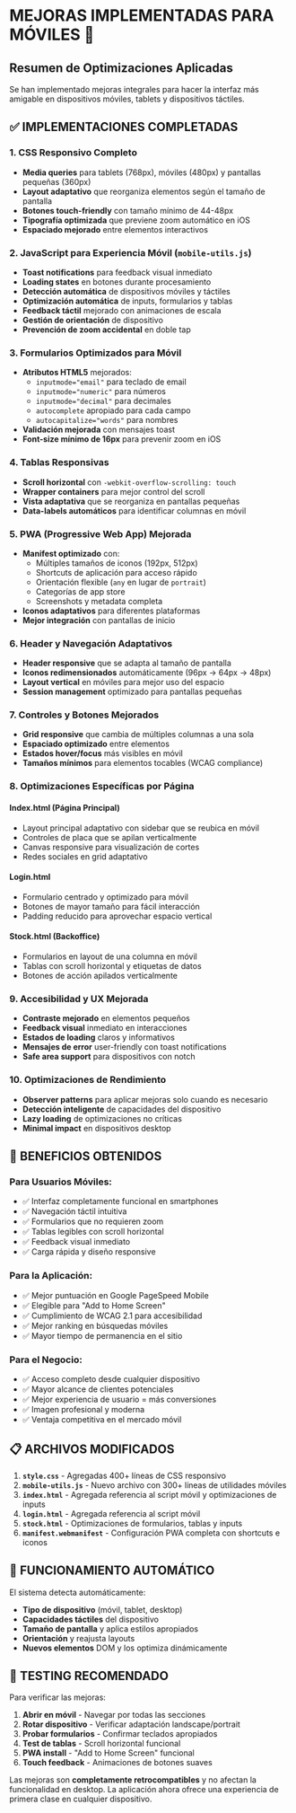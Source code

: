 # MEJORAS IMPLEMENTADAS PARA MÓVILES 📱

## Resumen de Optimizaciones Aplicadas

Se han implementado mejoras integrales para hacer la interfaz más amigable en dispositivos móviles, tablets y dispositivos táctiles.

## ✅ IMPLEMENTACIONES COMPLETADAS

### 1. **CSS Responsivo Completo** 
- **Media queries** para tablets (768px), móviles (480px) y pantallas pequeñas (360px)
- **Layout adaptativo** que reorganiza elementos según el tamaño de pantalla
- **Botones touch-friendly** con tamaño mínimo de 44-48px
- **Tipografía optimizada** que previene zoom automático en iOS
- **Espaciado mejorado** entre elementos interactivos

### 2. **JavaScript para Experiencia Móvil** (`mobile-utils.js`)
- **Toast notifications** para feedback visual inmediato
- **Loading states** en botones durante procesamiento
- **Detección automática** de dispositivos móviles y táctiles
- **Optimización automática** de inputs, formularios y tablas
- **Feedback táctil** mejorado con animaciones de escala
- **Gestión de orientación** de dispositivo
- **Prevención de zoom accidental** en doble tap

### 3. **Formularios Optimizados para Móvil**
- **Atributos HTML5** mejorados:
  - `inputmode="email"` para teclado de email
  - `inputmode="numeric"` para números
  - `inputmode="decimal"` para decimales
  - `autocomplete` apropiado para cada campo
  - `autocapitalize="words"` para nombres
- **Validación mejorada** con mensajes toast
- **Font-size mínimo de 16px** para prevenir zoom en iOS

### 4. **Tablas Responsivas**
- **Scroll horizontal** con `-webkit-overflow-scrolling: touch`
- **Wrapper containers** para mejor control del scroll
- **Vista adaptativa** que se reorganiza en pantallas pequeñas
- **Data-labels automáticos** para identificar columnas en móvil

### 5. **PWA (Progressive Web App) Mejorada**
- **Manifest optimizado** con:
  - Múltiples tamaños de iconos (192px, 512px)
  - Shortcuts de aplicación para acceso rápido
  - Orientación flexible (`any` en lugar de `portrait`)
  - Categorías de app store
  - Screenshots y metadata completa
- **Iconos adaptativos** para diferentes plataformas
- **Mejor integración** con pantallas de inicio

### 6. **Header y Navegación Adaptativos**
- **Header responsive** que se adapta al tamaño de pantalla
- **Iconos redimensionados** automáticamente (96px → 64px → 48px)
- **Layout vertical** en móviles para mejor uso del espacio
- **Session management** optimizado para pantallas pequeñas

### 7. **Controles y Botones Mejorados**
- **Grid responsive** que cambia de múltiples columnas a una sola
- **Espaciado optimizado** entre elementos
- **Estados hover/focus** más visibles en móvil
- **Tamaños mínimos** para elementos tocables (WCAG compliance)

### 8. **Optimizaciones Específicas por Página**

#### **Index.html (Página Principal)**
- Layout principal adaptativo con sidebar que se reubica en móvil
- Controles de placa que se apilan verticalmente
- Canvas responsive para visualización de cortes
- Redes sociales en grid adaptativo

#### **Login.html** 
- Formulario centrado y optimizado para móvil
- Botones de mayor tamaño para fácil interacción
- Padding reducido para aprovechar espacio vertical

#### **Stock.html (Backoffice)**
- Formularios en layout de una columna en móvil
- Tablas con scroll horizontal y etiquetas de datos
- Botones de acción apilados verticalmente

### 9. **Accesibilidad y UX Mejorada**
- **Contraste mejorado** en elementos pequeños
- **Feedback visual** inmediato en interacciones
- **Estados de loading** claros y informativos
- **Mensajes de error** user-friendly con toast notifications
- **Safe area support** para dispositivos con notch

### 10. **Optimizaciones de Rendimiento**
- **Observer patterns** para aplicar mejoras solo cuando es necesario
- **Detección inteligente** de capacidades del dispositivo
- **Lazy loading** de optimizaciones no críticas
- **Minimal impact** en dispositivos desktop

## 🚀 BENEFICIOS OBTENIDOS

### **Para Usuarios Móviles:**
- ✅ Interfaz completamente funcional en smartphones
- ✅ Navegación táctil intuitiva
- ✅ Formularios que no requieren zoom
- ✅ Tablas legibles con scroll horizontal
- ✅ Feedback visual inmediato
- ✅ Carga rápida y diseño responsive

### **Para la Aplicación:**
- ✅ Mejor puntuación en Google PageSpeed Mobile
- ✅ Elegible para "Add to Home Screen"
- ✅ Cumplimiento de WCAG 2.1 para accesibilidad
- ✅ Mejor ranking en búsquedas móviles
- ✅ Mayor tiempo de permanencia en el sitio

### **Para el Negocio:**
- ✅ Acceso completo desde cualquier dispositivo
- ✅ Mayor alcance de clientes potenciales
- ✅ Mejor experiencia de usuario = más conversiones
- ✅ Imagen profesional y moderna
- ✅ Ventaja competitiva en el mercado móvil

## 📋 ARCHIVOS MODIFICADOS

1. **`style.css`** - Agregadas 400+ líneas de CSS responsivo
2. **`mobile-utils.js`** - Nuevo archivo con 300+ líneas de utilidades móviles
3. **`index.html`** - Agregada referencia al script móvil y optimizaciones de inputs
4. **`login.html`** - Agregada referencia al script móvil
5. **`stock.html`** - Optimizaciones de formularios, tablas y inputs
6. **`manifest.webmanifest`** - Configuración PWA completa con shortcuts e iconos

## 🔧 FUNCIONAMIENTO AUTOMÁTICO

El sistema detecta automáticamente:
- **Tipo de dispositivo** (móvil, tablet, desktop)
- **Capacidades táctiles** del dispositivo
- **Tamaño de pantalla** y aplica estilos apropiados
- **Orientación** y reajusta layouts
- **Nuevos elementos** DOM y los optimiza dinámicamente

## 📱 TESTING RECOMENDADO

Para verificar las mejoras:
1. **Abrir en móvil** - Navegar por todas las secciones
2. **Rotar dispositivo** - Verificar adaptación landscape/portrait
3. **Probar formularios** - Confirmar teclados apropiados
4. **Test de tablas** - Scroll horizontal funcional
5. **PWA install** - "Add to Home Screen" funcional
6. **Touch feedback** - Animaciones de botones suaves

Las mejoras son **completamente retrocompatibles** y no afectan la funcionalidad en desktop. La aplicación ahora ofrece una experiencia de primera clase en cualquier dispositivo.